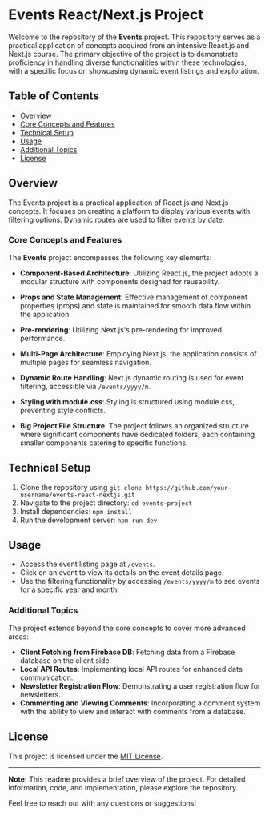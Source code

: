 # Events React/Next.js Project

Welcome to the repository of the **Events** project. This repository serves as a practical application of concepts acquired from an intensive React.js and Next.js course. The primary objective of the project is to demonstrate proficiency in handling diverse functionalities within these technologies, with a specific focus on showcasing dynamic event listings and exploration.

## Table of Contents
- [Overview](#overview)
- [Core Concepts and Features](#core-concepts-and-features)
- [Technical Setup](#technical-setup)
- [Usage](#usage)
- [Additional Topics](#additional-topics)
- [License](#license)

## Overview
The Events project is a practical application of React.js and Next.js concepts. It focuses on creating a platform to display various events with filtering options. Dynamic routes are used to filter events by date.

### Core Concepts and Features
The **Events** project encompasses the following key elements:

- **Component-Based Architecture**: Utilizing React.js, the project adopts a modular structure with components designed for reusability.

- **Props and State Management**: Effective management of component properties (props) and state is maintained for smooth data flow within the application.

- **Pre-rendering**: Utilizing Next.js's pre-rendering for improved performance.

- **Multi-Page Architecture**: Employing Next.js, the application consists of multiple pages for seamless navigation.

- **Dynamic Route Handling**: Next.js dynamic routing is used for event filtering, accessible via `/events/yyyy/m`.

- **Styling with module.css**: Styling is structured using module.css, preventing style conflicts.

- **Big Project File Structure**: The project follows an organized structure where significant components have dedicated folders, each containing smaller components catering to specific functions.

## Technical Setup 
1. Clone the repository using `git clone https://github.com/your-username/events-react-nextjs.git`
2. Navigate to the project directory: `cd events-project`
3. Install dependencies: `npm install`
4. Run the development server: `npm run dev`

## Usage
- Access the event listing page at `/events`.
- Click on an event to view its details on the event details page.
- Use the filtering functionality by accessing `/events/yyyy/m` to see events for a specific year and month.

### Additional Topics
The project extends beyond the core concepts to cover more advanced areas:

- **Client Fetching from Firebase DB**: Fetching data from a Firebase database on the client side.
- **Local API Routes**: Implementing local API routes for enhanced data communication.
- **Newsletter Registration Flow**: Demonstrating a user registration flow for newsletters.
- **Commenting and Viewing Comments**: Incorporating a comment system with the ability to view and interact with comments from a database.

## License
This project is licensed under the [MIT License](LICENSE).

---

**Note:** This readme provides a brief overview of the project. For detailed information, code, and implementation, please explore the repository.

Feel free to reach out with any questions or suggestions!
